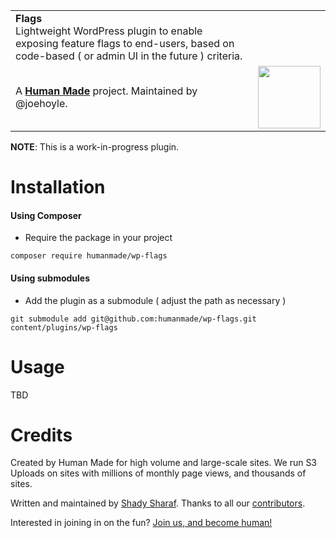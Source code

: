 <table width="100%">
	<tr>
		<td align="left" width="70">
			<strong>Flags</strong><br />
			Lightweight WordPress plugin to enable exposing feature flags to end-users, based on code-based ( or admin UI in the future ) criteria.
		</td>
		<td align="right" width="20%">
		</td>
	</tr>
	<tr>
		<td>
			A <strong><a href="https://hmn.md/">Human Made</a></strong> project. Maintained by @joehoyle.
		</td>
		<td align="center">
			<img src="https://hmn.md/content/themes/hmnmd/assets/images/hm-logo.svg" width="100" />
		</td>
	</tr>
</table>

**NOTE**: This is a work-in-progress plugin.

Installation
==========

#### Using Composer

- Require the package in your project

`composer require humanmade/wp-flags`

#### Using submodules

- Add the plugin as a submodule ( adjust the path as necessary )

`git submodule add git@github.com:humanmade/wp-flags.git content/plugins/wp-flags`

Usage
==========

TBD

Credits
=======
Created by Human Made for high volume and large-scale sites. We run S3 Uploads on sites with millions of monthly page views, and thousands of sites.

Written and maintained by [Shady Sharaf](https://github.com/shadyvb). Thanks to all our [contributors](https://github.com/humanmade/wp-flags/graphs/contributors).

Interested in joining in on the fun? [Join us, and become human!](https://hmn.md/is/hiring/)
